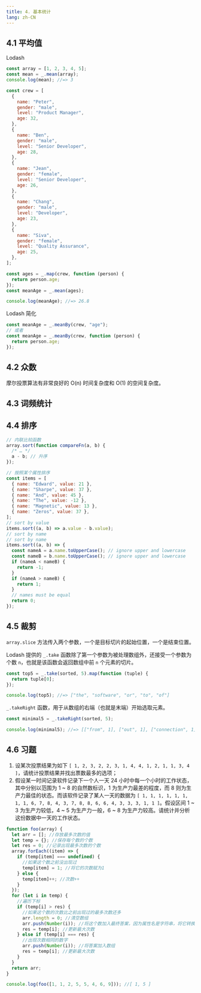 ```yaml
---
title: 4. 基本统计
lang: zh-CN
---
```


## 4.1 平均值

Lodash

```js
const array = [1, 2, 3, 4, 5];
const mean = _.mean(array);
console.log(mean); //=> 3
```

```js
const crew = [
  {
    name: "Peter",
    gender: "male",
    level: "Product Manager",
    age: 32,
  },
  {
    name: "Ben",
    gender: "male",
    level: "Senior Developer",
    age: 28,
  },
  {
    name: "Jean",
    gender: "female",
    level: "Senior Developer",
    age: 26,
  },
  {
    name: "Chang",
    gender: "male",
    level: "Developer",
    age: 23,
  },
  {
    name: "Siva",
    gender: "female",
    level: "Quality Assurance",
    age: 25,
  },
];

const ages = _.map(crew, function (person) {
  return person.age;
});
const meanAge = _.mean(ages);

console.log(meanAge); //=> 26.8
```

Lodash 简化

```js
const meanAge = _.meanBy(crew, "age");
// 或者
const meanAge = _.meanBy(crew, function (person) {
  return person.age;
});
```

## 4.2 众数

摩尔投票算法有非常良好的 O(n) 时间复杂度和 O(1) 的空间复杂度。

## 4.3 词频统计

## 4.4 排序

```js
// 内联比较函数
array.sort(function compareFn(a, b) {
  /* … */
  a - b; // 升序
});

// 按照某个属性排序
const items = [
  { name: "Edward", value: 21 },
  { name: "Sharpe", value: 37 },
  { name: "And", value: 45 },
  { name: "The", value: -12 },
  { name: "Magnetic", value: 13 },
  { name: "Zeros", value: 37 },
];
// sort by value
items.sort((a, b) => a.value - b.value);
// sort by name
// sort by name
items.sort((a, b) => {
  const nameA = a.name.toUpperCase(); // ignore upper and lowercase
  const nameB = b.name.toUpperCase(); // ignore upper and lowercase
  if (nameA < nameB) {
    return -1;
  }
  if (nameA > nameB) {
    return 1;
  }
  // names must be equal
  return 0;
});
```

## 4.5 裁剪

`array.slice` 方法传入两个参数，一个是目标切片的起始位置，一个是结束位置。

Lodash 提供的 `_.take` 函数除了第一个参数为被处理数组外，还接受一个参数为个数 `n`，也就是该函数会返回数组中前 `n` 个元素的切片。

```js
const top5 = _.take(sorted, 5).map(function (tuple) {
  return tuple[0];
});

console.log(top5); //=> ["the", "software", "or", "to", "of"]
```

`_.takeRight` 函数，用于从数组的右端（也就是末端）开始选取元素。

```js
const minimal5 = _.takeRight(sorted, 5);

console.log(minimal5); //=> [["from", 1], ["out", 1], ["connection", 1], ["with", 1], ["above", 1]]
```

## 4.6 习题

1. 设某次投票结果为如下 `[ 1, 2, 3, 2, 2, 3, 1, 4, 4, 1, 2, 1, 1, 3, 4 ]`，请统计投票结果并找出票数最多的选项；
2. 假设某一时间记录软件记录下一个人一天 24 小时中每一个小时的工作状态，其中分别以范围为 1 ~ 8 的自然数标识，1 为生产力最差的程度，而 8 则为生产力最佳的状态。而该软件记录了某人一天的数据为 `[ 1, 1, 1, 1, 1, 1, 1, 1, 6, 7, 8, 4, 3, 7, 8, 8, 6, 6, 4, 3, 3, 3, 1, 1 ]`。假设区间 1 ~ 3 为生产力较低，4 ~ 5 为生产力一般，6 ~ 8 为生产力较高。请统计并分析这份数据中一天的工作状态。

```js
function foo(array) {
  let arr = []; //存放最多次数的值
  let temp = {}; //保存每个数的个数
  let res = 0; //记录出现最多次数的个数
  array.forEach((item) => {
    if (temp[item] === undefined) {
      //如果这个数之前没出现过
      temp[item] = 1; //将它的次数赋为1
    } else {
      temp[item]++; //次数++
    }
  });
  for (let i in temp) {
    //遍历下标
    if (temp[i] > res) {
      //如果这个数的次数比之前出现过的最多次数还多
      arr.length = 0; //清空数组
      arr.push(Number(i)); //将这个数加入最终答案，因为属性名是字符串，将它转换为数字
      res = temp[i]; //更新最大次数
    } else if (temp[i] === res) {
      //出现次数相同的数字
      arr.push(Number(i)); //将答案加入数组
      res = temp[i]; //更新最大次数
    }
  }
  return arr;
}

console.log(foo([1, 1, 2, 5, 5, 4, 6, 9])); //[ 1, 5 ]
```
